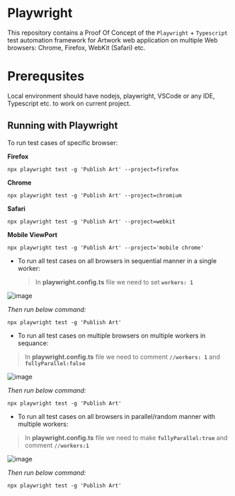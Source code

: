 
# Playwright
This repository contains a Proof Of Concept of the `Playwright` + `Typescript` test automation framework for Artwork web application on multiple Web browsers: Chrome, Firefox, WebKit (Safari) etc.

# Prerequsites
Local environment should have nodejs, playwright, VSCode or any IDE, Typescript etc. to work on current project.

## Running with Playwright
To run test cases of specific browser: 

**Firefox**
```
npx playwright test -g 'Publish Art' --project=firefox
```
**Chrome**
```
npx playwright test -g 'Publish Art' --project=chromium
```

**Safari**
```
npx playwright test -g 'Publish Art' --project=webkit
```
**Mobile ViewPort**
```
npx playwright test -g 'Publish Art' --project='mobile chrome'
```

- To run all test cases on all browsers in sequential manner in a single worker:

  > In **playwright.config.ts** file we need to set **`workers: 1`**

 ![image](https://github.com/keshavpokhrel/PublishArtwork_Playwright/assets/6346814/a28601c7-0e20-4335-9aa4-a6cc425296d4)

_Then run below command:_

```
npx playwright test -g 'Publish Art'
```
- To run all test cases on multiple browsers on multiple workers in sequance: 
> In **playwright.config.ts** file we need to comment **`//workers: 1`** and **`fullyParallel:false`**

![image](https://github.com/keshavpokhrel/PublishArtwork_Playwright/assets/6346814/3cb1cb1e-9e4e-448c-823b-6a281140965e)
 
_Then run below command:_

```
npx playwright test -g 'Publish Art'
```
- To run all test cases on all browsers in parallel/random manner with multiple workers: 
> In **playwright.config.ts** file we need to make **`fullyParallel:true`** and comment **`//workers:1`**
   
![image](https://github.com/keshavpokhrel/PublishArtwork_Playwright/assets/6346814/251f077c-26f7-476c-b714-1eb8f2d976da)

_Then run below command:_

```
npx playwright test -g 'Publish Art'
```

